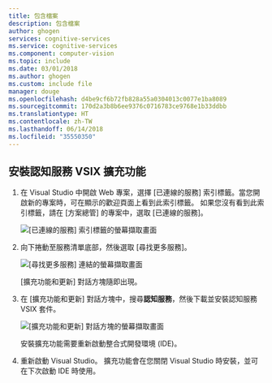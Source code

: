 ```yaml
---
title: 包含檔案
description: 包含檔案
author: ghogen
services: cognitive-services
ms.service: cognitive-services
ms.component: computer-vision
ms.topic: include
ms.date: 03/01/2018
ms.author: ghogen
ms.custom: include file
manager: douge
ms.openlocfilehash: d4be9cf6b72fb828a55a0304013c0077e1ba8089
ms.sourcegitcommit: 170d2a3b8b6ee9376c0716783ce9768e1b33ddbb
ms.translationtype: HT
ms.contentlocale: zh-TW
ms.lasthandoff: 06/14/2018
ms.locfileid: "35550350"
---
```

## <a name="install-the-cognitive-services-vsix-extension"></a>安裝認知服務 VSIX 擴充功能

1. 在 Visual Studio 中開啟 Web 專案，選擇 [已連線的服務] 索引標籤。當您開啟新的專案時，可在顯示的歡迎頁面上看到此索引標籤。 如果您沒有看到此索引標籤，請在 [方案總管] 的專案中，選取 [已連線的服務]。

   ![[已連線的服務] 索引標籤的螢幕擷取畫面](./media/vs-install-cognitive-services-vsix/Connected-Services-Tab.PNG)

1. 向下捲動至服務清單底部，然後選取 [尋找更多服務]。

    ![[尋找更多服務] 連結的螢幕擷取畫面](./media/vs-install-cognitive-services-vsix/Find-More-Services.PNG)
 
    [擴充功能和更新] 對話方塊隨即出現。

1. 在 [擴充功能和更新] 對話方塊中，搜尋**認知服務**，然後下載並安裝認知服務 VSIX 套件。

   ![[擴充功能和更新] 對話方塊的螢幕擷取畫面](./media/vs-install-cognitive-services-vsix/install-cognitive-services-vsix.PNG)

   安裝擴充功能需要重新啟動整合式開發環境 (IDE)。

2. 重新啟動 Visual Studio。 擴充功能會在您關閉 Visual Studio 時安裝，並可在下次啟動 IDE 時使用。

